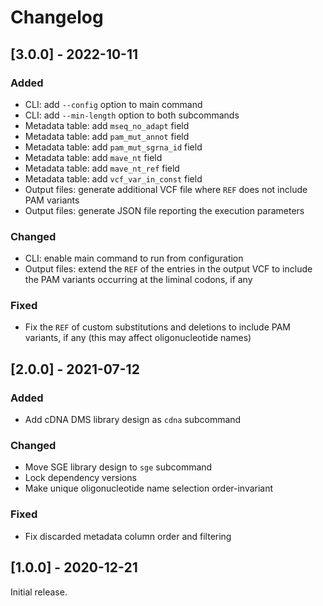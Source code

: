 # Changelog

## [3.0.0] - 2022-10-11

### Added

- CLI: add `--config` option to main command
- CLI: add `--min-length` option to both subcommands
- Metadata table: add `mseq_no_adapt` field
- Metadata table: add `pam_mut_annot` field
- Metadata table: add `pam_mut_sgrna_id` field
- Metadata table: add `mave_nt` field
- Metadata table: add `mave_nt_ref` field
- Metadata table: add `vcf_var_in_const` field
- Output files: generate additional VCF file where `REF` does not include PAM variants
- Output files: generate JSON file reporting the execution parameters

### Changed

- CLI: enable main command to run from configuration
- Output files: extend the `REF` of the entries in the output VCF to include the PAM variants occurring at the liminal codons, if any

### Fixed

- Fix the `REF` of custom substitutions and deletions to include PAM variants, if any (this may affect oligonucleotide names)

## [2.0.0] - 2021-07-12

### Added

- Add cDNA DMS library design as `cdna` subcommand

### Changed

- Move SGE library design to `sge` subcommand
- Lock dependency versions
- Make unique oligonucleotide name selection order-invariant

### Fixed

- Fix discarded metadata column order and filtering

## [1.0.0] - 2020-12-21

Initial release.
